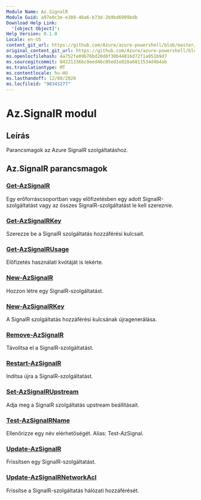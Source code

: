 ```yaml
---
Module Name: Az.SignalR
Module Guid: a97e0c3e-e389-46a6-b73d-2b9bd6909bdb
Download Help Link:
  '[object Object]': 
Help Version: 0.1.0
Locale: en-US
content_git_url: https://github.com/Azure/azure-powershell/blob/master/src/SignalR/SignalR/help/Az.SignalR.md
original_content_git_url: https://github.com/Azure/azure-powershell/blob/master/src/SignalR/SignalR/help/Az.SignalR.md
ms.openlocfilehash: 4a752fe09b76bd20d8f30b44816d72f1a051b9d7
ms.sourcegitcommit: 04221336bc9eed46c05ed1e828a6811534d4b4ab
ms.translationtype: MT
ms.contentlocale: hu-HU
ms.lasthandoff: 12/08/2020
ms.locfileid: "98343277"
---
```

# Az.SignalR modul
## Leírás
Parancsmagok az Azure SignalR szolgáltatáshoz.

## Az.SignalR parancsmagok
### [Get-AzSignalR](Get-AzSignalR.md)
Egy erőforráscsoportban vagy előfizetésben egy adott SignalR-szolgáltatást vagy az összes SignalR-szolgáltatást le kell szereznie.

### [Get-AzSignalRKey](Get-AzSignalRKey.md)
Szerezze be a SignalR szolgáltatás hozzáférési kulcsait.

### [Get-AzSignalRUsage](Get-AzSignalRUsage.md)
Előfizetés használati kvótáját is lekérte.

### [New-AzSignalR](New-AzSignalR.md)
Hozzon létre egy SignalR-szolgáltatást.

### [New-AzSignalRKey](New-AzSignalRKey.md)
A SignalR szolgáltatás hozzáférési kulcsának újragenerálása.

### [Remove-AzSignalR](Remove-AzSignalR.md)
Távolítsa el a SignalR-szolgáltatást.

### [Restart-AzSignalR](Restart-AzSignalR.md)
Indítsa újra a SignalR-szolgáltatást.

### [Set-AzSignalRUpstream](Set-AzSignalRUpstream.md)
Adja meg a SignalR szolgáltatás upstream beállításait.

### [Test-AzSignalRName](Test-AzSignalRName.md)
Ellenőrizze egy név elérhetőségét. Alias: Test-AzSignal.

### [Update-AzSignalR](Update-AzSignalR.md)
Frissítsen egy SignalR-szolgáltatást.

### [Update-AzSignalRNetworkAcl](Update-AzSignalRNetworkAcl.md)
Frissítse a SignalR-szolgáltatás hálózati hozzáférését.

